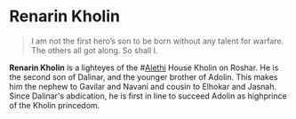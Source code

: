 # Renarin Kholin

> I am not the first hero’s son to be born without any talent for warfare. The others all got along. So shall I.

**Renarin Kholin** is a lighteyes of the #[Alethi](locations/alethkar) House Kholin on Roshar. He is the second son of Dalinar, and the younger brother of Adolin. This makes him the nephew to Gavilar and Navani and cousin to Elhokar and Jasnah. Since Dalinar's abdication, he is first in line to succeed Adolin as highprince of the Kholin princedom.
